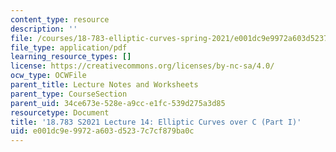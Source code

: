 ```yaml
---
content_type: resource
description: ''
file: /courses/18-783-elliptic-curves-spring-2021/e001dc9e9972a603d5237c7cf879ba0c_MIT18_783S21_notes14.pdf
file_type: application/pdf
learning_resource_types: []
license: https://creativecommons.org/licenses/by-nc-sa/4.0/
ocw_type: OCWFile
parent_title: Lecture Notes and Worksheets
parent_type: CourseSection
parent_uid: 34ce673e-528e-a9cc-e1fc-539d275a3d85
resourcetype: Document
title: '18.783 S2021 Lecture 14: Elliptic Curves over C (Part I)'
uid: e001dc9e-9972-a603-d523-7c7cf879ba0c
---
```

